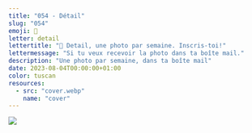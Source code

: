 ```yaml
---
title: "054 - Détail"
slug: "054"
emoji: 👀
letter: detail
lettertitle: "👀 Detail, une photo par semaine. Inscris-toi!"
lettermessage: "Si tu veux recevoir la photo dans ta boîte mail."
description: "Une photo par semaine, dans ta boîte mail"
date: 2023-08-04T00:00:00+01:00
color: tuscan
resources:
  - src: "cover.webp"
    name: "cover"
---
```

![](cover)
